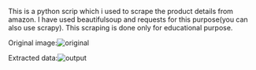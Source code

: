 This is a python scrip which i used to scrape the product details from amazon.
I have used beautifulsoup and requests for this purpose(you can also use scrapy).
This scraping is done only for educational purpose.

Original image:![original](https://user-images.githubusercontent.com/32265911/54601245-8defd180-4a64-11e9-9a83-379497d26762.PNG)

Extracted data:![output](https://user-images.githubusercontent.com/32265911/54601449-0bb3dd00-4a65-11e9-8862-80c8d89b806c.PNG)



